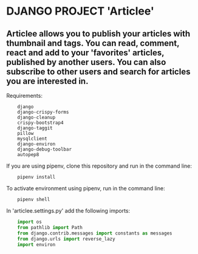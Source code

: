 # DJANGO PROJECT 'Articlee'

## Articlee allows you to publish your articles with thumbnail and tags. You can read, comment, react and add to your 'favorites' articles, published by another users. You can also subscribe to other users and search for articles you are interested in.

Requirements:
```
    django
    django-crispy-forms
    django-cleanup
    crispy-bootstrap4
    django-taggit
    pillow
    mysqlclient
    django-environ
    django-debug-toolbar
    autopep8
```

If you are using pipenv, clone this repository and run in the command line:
```
    pipenv install
```

To activate environment using pipenv, run in the command line:
```
    pipenv shell
```

In 'articlee.settings.py' add the following imports:
```python
    import os
    from pathlib import Path
    from django.contrib.messages import constants as messages
    from django.urls import reverse_lazy
    import environ
```